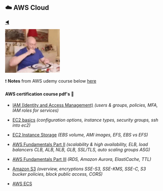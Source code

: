 ## :cloud: AWS Cloud

[:arrow_backward:](index)

<img src="../../src/img/gordondima.gif" alt="gordondima" style="zoom:150%;" />

:heavy_exclamation_mark: **Notes** from AWS udemy course below [here](aws_notes)

#### AWS certification course pdf's :arrow_down_small:

- [IAM (Identity and Access Management)](https://drive.google.com/file/d/1QZnsXKwqVPvKUlea5_HAvlPB4UWuAq18/view?usp=sharing)
  *(users & groups, policies, MFA, IAM roles for services)*

- [EC2 basics](https://drive.google.com/file/d/1JeIQsEYtVP8jag1KDeoC3zWzrpKu2-Oh/view?usp=sharing)
  *(configuration options, instance types, security groups, ssh into ec2)*

- [EC2 Instance Storage](https://drive.google.com/file/d/1o-YIG3MwBcY7Wk0dDztiezfw1kjurpt2/view?usp=sharing) 
  *(EBS volume, AMI images, EFS, EBS vs EFS)*

- [AWS Fundamentals Part II](https://drive.google.com/file/d/1tp0eMYI1K-JAniW3J21lCLnYpQ-MOOeY/view?usp=sharing)
  *(scalability & high availability, ELB, load balancers CLB, ALB, NLB, GLB, SSL/TLS, auto scaling groups ASG)*
- [AWS Fundamentals Part III](https://drive.google.com/file/d/1ob3qcUZD49JGFfm4floXAXF55R8tAgDp/view?usp=sharing)
  *(RDS, Amazon Aurora, ElastiCache, TTL)*
- [Amazon S3](https://drive.google.com/file/d/18mgr_4le0GnxO73ZLHYtJTPMSkTw_YmV/view?usp=sharing)
  *(overview, encryptions SSE-S3, SSE-KMS, SSE-C, S3 bucker policies, block public access, CORS)*
- [AWS ECS](https://drive.google.com/file/d/1AeFDNPvZE0n0KjDZ-NqGH4bbSd30TQvj/view?usp=sharing)

